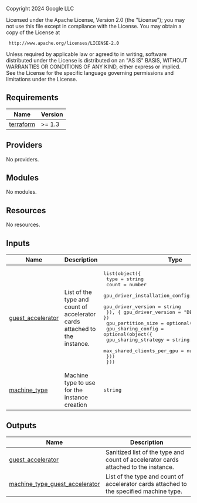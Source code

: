 <!-- BEGINNING OF PRE-COMMIT-TERRAFORM DOCS HOOK -->
Copyright 2024 Google LLC

Licensed under the Apache License, Version 2.0 (the "License");
you may not use this file except in compliance with the License.
You may obtain a copy of the License at

     http://www.apache.org/licenses/LICENSE-2.0

Unless required by applicable law or agreed to in writing, software
distributed under the License is distributed on an "AS IS" BASIS,
WITHOUT WARRANTIES OR CONDITIONS OF ANY KIND, either express or implied.
See the License for the specific language governing permissions and
limitations under the License.

## Requirements

| Name | Version |
|------|---------|
| <a name="requirement_terraform"></a> [terraform](#requirement\_terraform) | >= 1.3 |

## Providers

No providers.

## Modules

No modules.

## Resources

No resources.

## Inputs

| Name | Description | Type | Default | Required |
|------|-------------|------|---------|:--------:|
| <a name="input_guest_accelerator"></a> [guest\_accelerator](#input\_guest\_accelerator) | List of the type and count of accelerator cards attached to the instance. | <pre>list(object({<br/>    type  = string<br/>    count = number<br/>    gpu_driver_installation_config = optional(object({<br/>      gpu_driver_version = string<br/>    }), { gpu_driver_version = "DEFAULT" })<br/>    gpu_partition_size = optional(string)<br/>    gpu_sharing_config = optional(object({<br/>      gpu_sharing_strategy       = string<br/>      max_shared_clients_per_gpu = number<br/>    }))<br/>  }))</pre> | `[]` | no |
| <a name="input_machine_type"></a> [machine\_type](#input\_machine\_type) | Machine type to use for the instance creation | `string` | n/a | yes |

## Outputs

| Name | Description |
|------|-------------|
| <a name="output_guest_accelerator"></a> [guest\_accelerator](#output\_guest\_accelerator) | Sanitized list of the type and count of accelerator cards attached to the instance. |
| <a name="output_machine_type_guest_accelerator"></a> [machine\_type\_guest\_accelerator](#output\_machine\_type\_guest\_accelerator) | List of the type and count of accelerator cards attached to the specified machine type. |
<!-- END OF PRE-COMMIT-TERRAFORM DOCS HOOK -->
